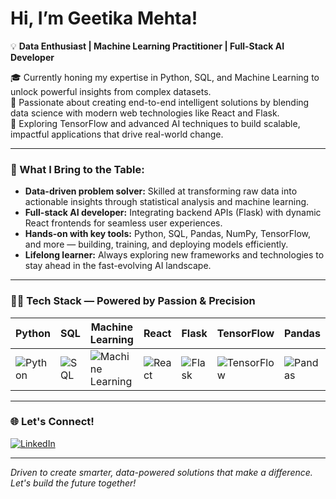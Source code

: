 # Hi, I’m Geetika Mehta!

💡 **Data Enthusiast | Machine Learning Practitioner | Full-Stack AI Developer**

🎓 Currently honing my expertise in Python, SQL, and Machine Learning to unlock powerful insights from complex datasets.  
🚀 Passionate about creating end-to-end intelligent solutions by blending data science with modern web technologies like React and Flask.  
🤖 Exploring TensorFlow and advanced AI techniques to build scalable, impactful applications that drive real-world change.

---

### 💼 What I Bring to the Table:

- **Data-driven problem solver:** Skilled at transforming raw data into actionable insights through statistical analysis and machine learning.  
- **Full-stack AI developer:** Integrating backend APIs (Flask) with dynamic React frontends for seamless user experiences.  
- **Hands-on with key tools:** Python, SQL, Pandas, NumPy, TensorFlow, and more — building, training, and deploying models efficiently.  
- **Lifelong learner:** Always exploring new frameworks and technologies to stay ahead in the fast-evolving AI landscape.

---

### 👩‍💻 Tech Stack — Powered by Passion & Precision

 
| Python | SQL | Machine Learning | React | Flask | TensorFlow | Pandas | NumPy |
|--------|-----|------------------|-------|-------|------------|--------|-------|
| ![Python](https://img.shields.io/badge/-Python-FFD43B?style=for-the-badge&logo=python&logoColor=3776AB) | ![SQL](https://img.shields.io/badge/-SQL-FF6F91?style=for-the-badge&logo=postgresql&logoColor=white) | ![Machine Learning](https://img.shields.io/badge/-Machine_Learning-AA4AFF?style=for-the-badge&logo=scikitlearn&logoColor=white) | ![React](https://img.shields.io/badge/-React-61DAFB?style=for-the-badge&logo=react&logoColor=20232A) | ![Flask](https://img.shields.io/badge/-Flask-00FFAA?style=for-the-badge&logo=flask&logoColor=black) | ![TensorFlow](https://img.shields.io/badge/-TensorFlow-FF8C42?style=for-the-badge&logo=tensorflow&logoColor=white) | ![Pandas](https://img.shields.io/badge/-Pandas-FF1493?style=for-the-badge&logo=pandas&logoColor=white) | ![NumPy](https://img.shields.io/badge/-NumPy-00BFFF?style=for-the-badge&logo=numpy&logoColor=white) |


---

### 🌐 Let's Connect!

[![LinkedIn](https://img.shields.io/badge/-LinkedIn-0077B5?style=for-the-badge&logo=linkedin&logoColor=white)](https://www.linkedin.com/in/geetika-mehta-137997298/)

---

*Driven to create smarter, data-powered solutions that make a difference. Let's build the future together!*
